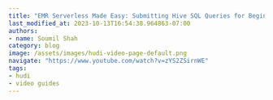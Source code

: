 ```yaml
---
title: "EMR Serverless Made Easy: Submitting Hive SQL Queries for Beginners with NYC Taxi Dataset"
last_modified_at: 2023-10-13T16:54:38.964863-07:00
authors:
- name: Soumil Shah
category: blog
image: /assets/images/hudi-video-page-default.png
navigate: "https://www.youtube.com/watch?v=zYS2ZSirnWE"
tags:
- hudi
- video guides
---
```


